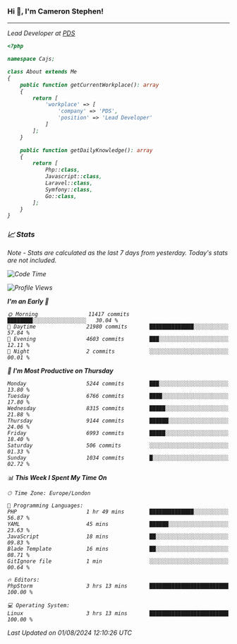 ### Hi 👋, I'm Cameron Stephen!
<hr>
<p><em>Lead Developer at <a href="https://prindatasolutions.co.uk">PDS</a></p>


```php
<?php

namespace Cajs;

class About extends Me
{
    public function getCurrentWorkplace(): array
    {
        return [
            'workplace' => [
                'company' => 'PDS',
                'position' => 'Lead Developer'
            ]
        ];
    }

    public function getDailyKnowledge(): array
    {
        return [
            Php::class,
            Javascript::class,
            Laravel::class,
            Symfony::class,
            Go::class,
        ];
    }
}
```

### 📈 Stats
<p><em>Note - Stats are calculated as the last 7 days from yesterday. Today's stats are not included.</em></p>


<!--START_SECTION:waka-->
![Code Time](http://img.shields.io/badge/Code%20Time-3%2C888%20hrs%2044%20mins-blue)

![Profile Views](http://img.shields.io/badge/Profile%20Views-0-blue)

**I'm an Early 🐤** 

```text
🌞 Morning                11417 commits       ████████░░░░░░░░░░░░░░░░░   30.04 % 
🌆 Daytime                21980 commits       ██████████████░░░░░░░░░░░   57.84 % 
🌃 Evening                4603 commits        ███░░░░░░░░░░░░░░░░░░░░░░   12.11 % 
🌙 Night                  2 commits           ░░░░░░░░░░░░░░░░░░░░░░░░░   00.01 % 
```
📅 **I'm Most Productive on Thursday** 

```text
Monday                   5244 commits        ███░░░░░░░░░░░░░░░░░░░░░░   13.80 % 
Tuesday                  6766 commits        ████░░░░░░░░░░░░░░░░░░░░░   17.80 % 
Wednesday                8315 commits        █████░░░░░░░░░░░░░░░░░░░░   21.88 % 
Thursday                 9144 commits        ██████░░░░░░░░░░░░░░░░░░░   24.06 % 
Friday                   6993 commits        █████░░░░░░░░░░░░░░░░░░░░   18.40 % 
Saturday                 506 commits         ░░░░░░░░░░░░░░░░░░░░░░░░░   01.33 % 
Sunday                   1034 commits        █░░░░░░░░░░░░░░░░░░░░░░░░   02.72 % 
```


📊 **This Week I Spent My Time On** 

```text
🕑︎ Time Zone: Europe/London

💬 Programming Languages: 
PHP                      1 hr 49 mins        ██████████████░░░░░░░░░░░   56.87 % 
YAML                     45 mins             ██████░░░░░░░░░░░░░░░░░░░   23.63 % 
JavaScript               18 mins             ██░░░░░░░░░░░░░░░░░░░░░░░   09.83 % 
Blade Template           16 mins             ██░░░░░░░░░░░░░░░░░░░░░░░   08.71 % 
GitIgnore file           1 min               ░░░░░░░░░░░░░░░░░░░░░░░░░   00.64 % 

🔥 Editors: 
PhpStorm                 3 hrs 13 mins       █████████████████████████   100.00 % 

💻 Operating System: 
Linux                    3 hrs 13 mins       █████████████████████████   100.00 % 
```


 Last Updated on 01/08/2024 12:10:26 UTC
<!--END_SECTION:waka-->
